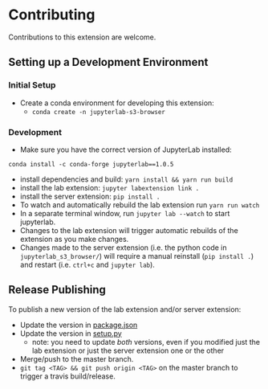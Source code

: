 # Contributing

Contributions to this extension are welcome.


## Setting up a Development Environment

### Initial Setup

- Create a conda environment for developing this extension:
  - `conda create -n jupyterlab-s3-browser`

### Development

- Make sure you have the correct version of JupyterLab installed:

```
conda install -c conda-forge jupyterlab==1.0.5
```

- install dependencies and build: `yarn install && yarn run build`
- install the lab extension: `jupyter labextension link .`
- install the server extension: `pip install .`
- To watch and automatically rebuild the lab extension run `yarn run watch`
- In a separate terminal window, run `jupyter lab --watch` to start jupyterlab.
- Changes to the lab extension will trigger automatic rebuilds of the extension as you make changes.
- Changes made to the server extension (i.e. the python code in `jupyterlab_s3_browser/`) will require a manual reinstall (`pip install .`) and restart (i.e. `ctrl+c` and `jupyter lab`).

## Release Publishing

To publish a new version of the lab extension and/or server extension:

- Update the version in [package.json](package.json)
- Update the version in [setup.py](setup.py)
  - note: you need to update _both_ versions, even if you modified just the lab extension or just the server extension one or the other
- Merge/push to the master branch.
- `git tag <TAG> && git push origin <TAG>` on the master branch to trigger a travis build/release.
